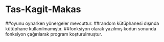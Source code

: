 # Tas-Kagit-Makas
##oyunu oynarken yönergeler mevcuttur.
##random kütüphanesi dışında kütüphane kullanılmamıştır.
##fonksiyon olarak yazılmış kodun sonunda fonksiyon çağırılarak program koşturulmuştur.
